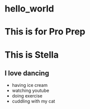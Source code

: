 # hello_world
# This is for Pro Prep
# This is Stella
**I love dancing**
---
- having ice cream
- watching youtube
- doing exercise
- cuddling with my cat

